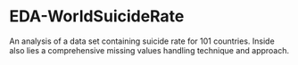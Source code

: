 # EDA-WorldSuicideRate
An analysis of a data set containing suicide rate for 101 countries. Inside also lies a comprehensive missing values handling technique and approach.
